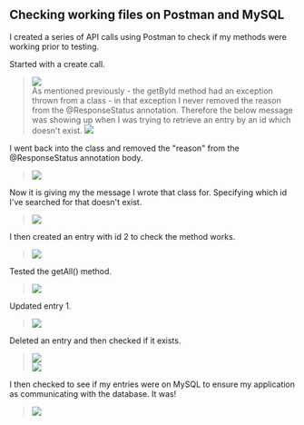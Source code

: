 ## Checking working files on Postman and MySQL 

I created a series of API calls using Postman to check if my methods were working prior to testing.

Started with a create call.
>![](../documentation_images/5_testing_on_postman/postman_1.png)  
As mentioned previously - the getById method had an exception thrown from a class - in that exception I never removed the reason from the @ResponseStatus annotation. Therefore the below message was showing up when I was trying to retrieve an entry by an id which doesn't exist. 
>![](../documentation_images/5_testing_on_postman/postman_2.png)  

I went back into the class and removed the "reason" from the @ResponseStatus annotation body. 
>![](../documentation_images/5_testing_on_postman/postman_3.png) 

Now it is giving my the message I wrote that class for. Specifying which id I've searched for that doesn't exist.
>![](../documentation_images/5_testing_on_postman/postman_4.png)  

I then created an entry with id 2 to check the method works.
>![](../documentation_images/5_testing_on_postman/postman_5.png)  

Tested the getAll() method.
>![](../documentation_images/5_testing_on_postman/postman_6.png)  

Updated entry 1.
>![](../documentation_images/5_testing_on_postman/postman_7.png)  

Deleted an entry and then checked if it exists.
>![](../documentation_images/5_testing_on_postman/postman_8.png)  
>![](../documentation_images/5_testing_on_postman/postman_9.png)

I then checked to see if my entries were on MySQL to ensure my application as communicating with the database. It was! 
>![](../documentation_images/5_testing_on_postman/postman_10.png)  

